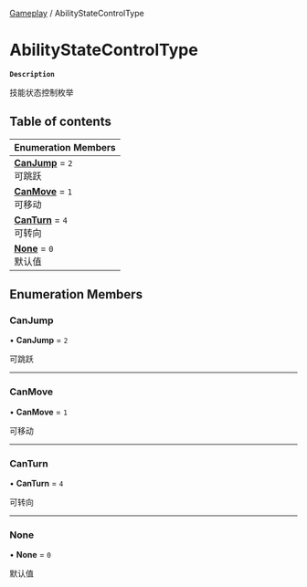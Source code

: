 [Gameplay](../modules/Gameplay.Gameplay.md) / AbilityStateControlType

# AbilityStateControlType <Badge type="tip" text="Enumeration" />

**`Description`**

技能状态控制枚举

## Table of contents

| Enumeration Members |
| :-----|
| **[CanJump](Gameplay.AbilityStateControlType.md#canjump)** = ``2`` <br> 可跳跃|
| **[CanMove](Gameplay.AbilityStateControlType.md#canmove)** = ``1`` <br> 可移动|
| **[CanTurn](Gameplay.AbilityStateControlType.md#canturn)** = ``4`` <br> 可转向|
| **[None](Gameplay.AbilityStateControlType.md#none)** = ``0`` <br> 默认值|

## Enumeration Members

### CanJump

• **CanJump** = ``2``

可跳跃

___

### CanMove

• **CanMove** = ``1``

可移动

___

### CanTurn

• **CanTurn** = ``4``

可转向

___

### None

• **None** = ``0``

默认值
